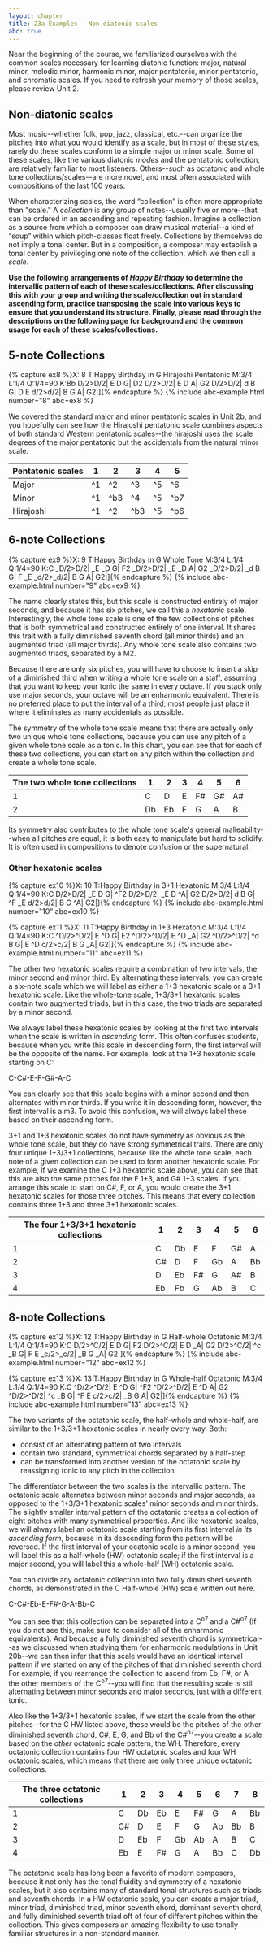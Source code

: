 ```yaml
---
layout: chapter
title: 23a Examples - Non-diatonic scales
abc: true
---
```


Near the beginning of the course, we familiarized ourselves with the common scales necessary for learning diatonic function: major, natural minor, melodic minor, harmonic minor, major pentatonic, minor pentatonic, and chromatic scales. If you need to refresh your memory of those scales, please review Unit 2.

## Non-diatonic scales

Most music--whether folk, pop, jazz, classical, etc.--can organize the pitches into what you would identify as a scale, but in most of these styles, rarely do these scales conform to a simple major or minor scale. Some of these scales, like the various diatonic *modes* and the pentatonic collection, are relatively familiar to most listeners. Others--such as octatonic and whole tone collections/scales--are more novel, and most often associated with compositions of the last 100 years.

When characterizing scales, the word “collection” is often more appropriate than "scale." A *collection* is any group of notes--usually five or more--that can be ordered in an ascending and repeating fashion. Imagine a collection as a source from which a composer can draw musical material--a kind of “soup” within which pitch-classes float freely. Collections by themselves do not imply a tonal center. But in a composition, a composer may establish a tonal center by privileging one note of the collection, which we then call a *scale*. 

**Use the following arrangements of *Happy Birthday* to determine the intervallic pattern of each of these scales/collections. After discussing this with your group and writing the scale/collection out in standard ascending form, practice transposing the scale into various keys to ensure that you understand its structure. Finally, please read through the descriptions on the following page for background and the common usage for each of these scales/collections.**

## 5-note Collections

{% capture ex8 %}X: 8
T:Happy Birthday in G Hirajoshi Pentatonic
M:3/4
L:1/4
Q:1/4=90
K:Bb
D/2>D/2| E D G| D2 D/2>D/2| E D A| G2 D/2>D/2|
d B G| D E d/2>d/2| B G A| G2|]{% endcapture %}
{% include abc-example.html number="8" abc=ex8 %}

We covered the standard major and minor pentatonic scales in Unit 2b, and you hopefully can see how the Hirajoshi pentatonic scale combines aspects of both standard Western pentatonic scales--the hirajoshi uses the scale degrees of the major pentatonic but the accidentals from the natural minor scale.

Pentatonic scales | 1 | 2 | 3 | 4 | 5
 --- | --- | --- | --- | --- | ---
 Major | ^1 | ^2 | ^3 | ^5 | ^6
 Minor | ^1 | ^b3 | ^4 | ^5 | ^b7
 Hirajoshi | ^1 | ^2 | ^b3 | ^5 | ^b6

## 6-note Collections

{% capture ex9 %}X: 9
T:Happy Birthday in G Whole Tone
M:3/4
L:1/4
Q:1/4=90
K:C
_D/2>D/2| _E _D G| F2 _D/2>D/2| _E _D A| G2 _D/2>D/2|
_d B G| F _E _d/2>_d/2| B G A| G2|]{% endcapture %}
{% include abc-example.html number="9" abc=ex9 %}

The name clearly states this, but this scale is constructed entirely of major seconds, and because it has six pitches, we call this a *hexatonic* scale. Interestingly, the whole tone scale is one of the few collections of pitches that is both symmetrical and constructed entirely of one interval. It shares this trait with a fully diminished seventh chord (all minor thirds) and an augmented triad (all major thirds). Any whole tone scale also contains two augmented triads, separated by a M2. 

Because there are only six pitches, you will have to choose to insert a skip of a diminished third when writing a whole tone scale on a staff, assuming that you want to keep your tonic the same in every octave. If you stack only use major seconds, your octave will be an enharmonic equivalent. There is no preferred place to put the interval of a third; most people just place it where it eliminates as many accidentals as possible.

The symmetry of the whole tone scale means that there are actually only two unique whole tone collections, because you can use any pitch of a given whole tone scale as a tonic. In this chart, you can see that for each of these two collections, you can start on any pitch within the collection and create a whole tone scale.

The two whole tone collections | 1 | 2 | 3 | 4 | 5 | 6
 --- | --- | --- | --- | --- | --- | ---
 1 | C | D | E | F# | G# | A#
 2 | Db | Eb | F | G | A | B

Its symmetry also contributes to the whole tone scale's general malleability--when all pitches are equal, it is both easy to manipulate but hard to solidify. It is often used in compositions to denote confusion or the supernatural.

### Other hexatonic scales

{% capture ex10 %}X: 10
T:Happy Birthday in 3+1 Hexatonic
M:3/4
L:1/4
Q:1/4=90
K:C
D/2>D/2| _E D G| ^F2 D/2>D/2| _E D ^A| G2 D/2>D/2|
d B G| ^F _E d/2>d/2| B G ^A| G2|]{% endcapture %}
{% include abc-example.html number="10" abc=ex10 %}

{% capture ex11 %}X: 11
T:Happy Birthday in 1+3 Hexatonic
M:3/4
L:1/4
Q:1/4=90
K:C
^D/2>^D/2| E ^D G| E2 ^D/2>^D/2| E ^D _A| G2 ^D/2>^D/2|
^d B G| E ^D c/2>c/2| B G _A| G2|]{% endcapture %}
{% include abc-example.html number="11" abc=ex11 %}

The other two hexatonic scales require a combination of two intervals, the minor second and minor third. By alternating these intervals, you can create a six-note scale which we will label as either a 1+3 hexatonic scale or a 3+1 hexatonic scale. Like the whole-tone scale, 1+3/3+1 hexatonic scales contain two augmented triads, but in this case, the two triads are separated by a minor second. 

We always label these hexatonic scales by looking at the first two intervals when the scale is written in *ascending* form. This often confuses students, because when you write this scale in descending form, the first interval will be the opposite of the name. For example, look at the 1+3 hexatonic scale starting on C:

C-C#-E-F-G#-A-C

You can clearly see that this scale begins with a minor second and then alternates with minor thirds. If you write it in descending form, however, the first interval is a m3. To avoid this confusion, we will always label these based on their ascending form.

3+1 and 1+3 hexatonic scales do not have symmetry as obvious as the whole tone scale, but they do have strong symmetrical traits. There are only four unique 1+3/3+1 collections, because like the whole tone scale, each note of a given collection can be used to form another hexatonic scale. For example, if we examine the C 1+3 hexatonic scale above, you can see that this are also the same pitches for the E 1+3, and G# 1+3 scales. If you arrange this scale to start on C#, F, or A, you would create the 3+1 hexatonic scales for those three pitches. This means that every collection contains three 1+3 and three 3+1 hexatonic scales.

The four 1+3/3+1 hexatonic collections | 1 | 2 | 3 | 4 | 5 | 6
 --- | --- | --- | --- | --- | --- | ---
 1 | C | Db | E | F | G# | A
 2 | C# | D | F | Gb | A | Bb
 3 | D | Eb | F# | G | A# | B
 4 | Eb | Fb | G | Ab | B | C

## 8-note Collections

{% capture ex12 %}X: 12
T:Happy Birthday in G Half-whole Octatonic
M:3/4
L:1/4
Q:1/4=90
K:C
D/2>^C/2| E D G| F2 D/2>^C/2| E D _A| G2 D/2>^C/2|
^c _B G| F E _c/2>_c/2| _B G _A| G2|]{% endcapture %}
{% include abc-example.html number="12" abc=ex12 %}

{% capture ex13 %}X: 13
T:Happy Birthday in G Whole-half Octatonic
M:3/4
L:1/4
Q:1/4=90
K:C
^D/2>^D/2| E ^D G| ^F2 ^D/2>^D/2| E ^D A| G2 ^D/2>^D/2|
^c _B G| ^F E c/2>c/2| _B G A| G2|]{% endcapture %}
{% include abc-example.html number="13" abc=ex13 %}

The two variants of the octatonic scale, the half-whole and whole-half, are similar to the 1+3/3+1 hexatonic scales in nearly every way. Both:
- consist of an alternating pattern of two intervals
- contain two standard, symmetrical chords separated by a half-step
- can be transformed into another version of the octatonic scale by reassigning tonic to any pitch in the collection

The differentiator between the two scales is the intervallic pattern. The octatonic scale alternates between minor seconds and major seconds, as opposed to the 1+3/3+1 hexatonic scales' minor seconds and minor thirds. The slightly smaller interval pattern of the octatonic creates a collection of eight pitches with many symmetrical properties. And like hexatonic scales, we will always label an octatonic scale starting from its first interval *in its ascending form*, because in its descending form the pattern will be reversed. If the first interval of your ocatonic scale is a minor second, you will label this as a half-whole (HW) octatonic scale; if the first interval is a major second, you will label this a whole-half (WH) octatonic scale.

You can divide any octatonic collection into two fully diminished seventh chords, as demonstrated in the C Half-whole (HW) scale written out here.

C-C#-Eb-E-F#-G-A-Bb-C

You can see that this collection can be separated into a C<sup>o7</sup> and a C#<sup>o7</sup> (If you do not see this, make sure to consider all of the enharmonic equivalents). And because a fully diminished seventh chord is symmetrical--as we discussed when studying them for enharmonic modulations in Unit 20b--we can then infer that this scale would have an identical interval pattern if we started on any of the pitches of that diminished seventh chord. For example, if you rearrange the collection to ascend from Eb, F#, or A--the other members of the C<sup>o7</sup>--you will find that the resulting scale is still alternating between minor seconds and major seconds, just with a different tonic. 

Also like the 1+3/3+1 hexatonic scales, if we start the scale from the other pitches--for the C HW listed above, these would be the pitches of the other diminished seventh chord, C#, E, G, and Bb of the C#<sup>o7</sup>--you create a scale based on the *other* octatonic scale pattern, the WH. Therefore, every octatonic collection contains four HW octatonic scales and four WH octatonic scales, which means that there are only three unique octatonic collections.

The three octatonic collections | 1 | 2 | 3 | 4 | 5 | 6 | 7 | 8
 --- | --- | --- | --- | --- | --- | --- | --- | ---
 1 | C | Db | Eb | E | F# | G | A | Bb
 2 | C# | D | E | F | G | Ab | Bb | B
 3 | D | Eb | F | Gb | Ab | A | B | C
 4 | Eb | E | F# | G | A | Bb | C | Db

The octatonic scale has long been a favorite of modern composers, because it not only has the tonal fluidity and symmetry of a hexatonic scales, but it also contains many of standard tonal structures such as triads and seventh chords. In a HW octatonic scale, you can create a major triad, minor triad, diminished triad, minor seventh chord, dominant seventh chord, and fully diminished seventh triad off of four of different pitches within the collection. This gives composers an amazing flexibility to use tonally familiar structures in a non-standard manner.